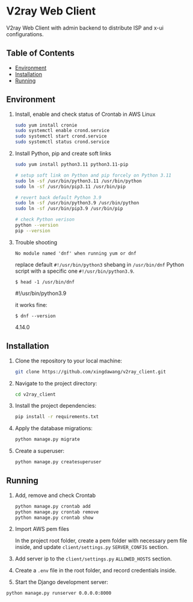 # V2ray Web Client

V2ray Web Client with admin backend to distribute ISP and x-ui configurations.

## Table of Contents
- [Environment](#environment)
- [Installation](#installation)
- [Running](#running)

## Environment

1. Install, enable and check status of Crontab in AWS Linux

    ```bash
    sudo yum install cronie
    sudo systemctl enable crond.service
    sudo systemctl start crond.service
    sudo systemctl status crond.service
    ```
2. Install Python, pip and create soft links

    ```bash
    sudo yum install python3.11 python3.11-pip

    # setup soft link on Python and pip forcely on Python 3.11
    sudo ln -sf /usr/bin/python3.11 /usr/bin/python
    sudo ln -sf /usr/bin/pip3.11 /usr/bin/pip

    # revert back default Python 3.9
    sudo ln -sf /usr/bin/python3.9 /usr/bin/python
    sudo ln -sf /usr/bin/pip3.9 /usr/bin/pip

    # check Python verison
    python --version
    pip --version
    ```

3. Trouble shooting

    `No module named 'dnf' when running yum or dnf`
    
    replace default `#!/usr/bin/python3` shebang in `/usr/bin/dnf` Python script with a specific one `#!/usr/bin/python3.9`.

    `$ head -1 /usr/bin/dnf`
    
    #!/usr/bin/python3.9
    
    it works fine:

    `$ dnf --version`
    
    4.14.0

## Installation

1. Clone the repository to your local machine:

    ```bash
    git clone https://github.com/xingdawang/v2ray_client.git
    ```

2. Navigate to the project directory:

    ```bash
    cd v2ray_client 
    ```

3. Install the project dependencies:

    ```bash
    pip install -r requirements.txt
    ```

4. Apply the database migrations:

    ```bash
    python manage.py migrate
    ```

5. Create a superuser:

    ```bash
    python manage.py createsuperuser
    ```

## Running

1. Add, remove and check Crontab

   ```bash
   python manage.py crontab add
   python manage.py crontab remove
   python manage.py crontab show
   ```

2. Import AWS pem files

   In the project root folder, create a pem folder with necessary pem file inside, and update `client/settings.py` `SERVER_CONFIG` section.
   
3. Add server ip to the `client/settings.py` `ALLOWED_HOSTS` section.

4. Create a `.env` file in the root folder, and record credentials inside.

5. Start the Django development server:

```bash
python manage.py runserver 0.0.0.0:8000
```
